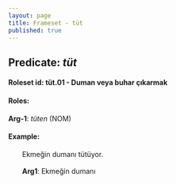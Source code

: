 ```yaml
---
layout: page
title: Frameset - tüt
published: true
---
```

<h2>Predicate: <i>tüt</i></h2>
<h4>Roleset id: tüt.01 - Duman veya buhar çıkarmak<br>
<h4>Roles:</h4>
<b>Arg-1</b>: <i>tüten</i>  (NOM) <br>
<h4>Example:</h4>
&emsp;&emsp;Ekmeğin dumanı tütüyor.<br><br>
&emsp;&emsp;<b>Arg1</b>:  Ekmeğin dumanı<br>

